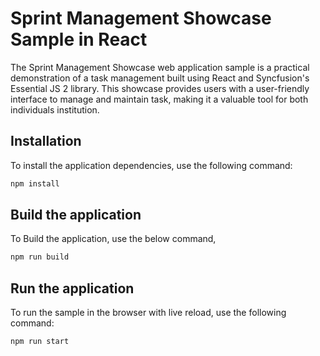 # Sprint Management Showcase Sample in React

The Sprint Management Showcase web application sample is a practical demonstration of a task management built using React and Syncfusion's Essential JS 2 library. This showcase provides users with a user-friendly interface to manage and maintain task, making it a valuable tool for both individuals institution.

## Installation

To install the application dependencies, use the following command:

```sh
npm install
```

## Build the application

To Build the application, use the below command,

```sh
npm run build
```

## Run the application

To run the sample in the browser with live reload, use the following command:

```sh
npm run start
```